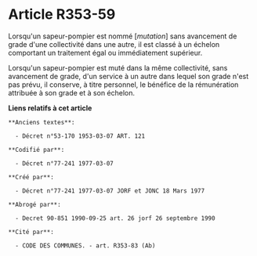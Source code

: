 # Article R353-59

Lorsqu'un sapeur-pompier est nommé [*mutation*] sans avancement de grade d'une collectivité dans une autre, il est classé à
un échelon comportant un traitement égal ou immédiatement supérieur.

Lorsqu'un sapeur-pompier est muté dans la même collectivité, sans avancement de grade, d'un service à un autre dans lequel
son grade n'est pas prévu, il conserve, à titre personnel, le bénéfice de la rémunération attribuée à son grade et à son
échelon.

**Liens relatifs à cet article**

	**Anciens textes**:

	  - Décret n°53-170 1953-03-07 ART. 121

	**Codifié par**:

	  - Décret n°77-241 1977-03-07

	**Créé par**:

	  - Décret n°77-241 1977-03-07 JORF et JONC 18 Mars 1977

	**Abrogé par**:

	  - Decret 90-851 1990-09-25 art. 26 jorf 26 septembre 1990

	**Cité par**:

	  - CODE DES COMMUNES. - art. R353-83 (Ab)
